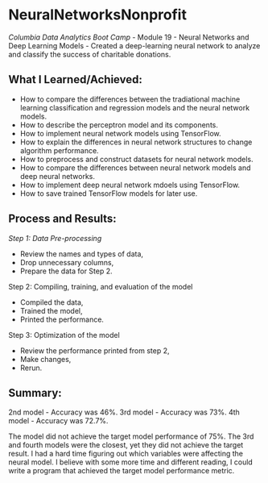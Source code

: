 # NeuralNetworksNonprofit
_Columbia Data Analytics Boot Camp_ - Module 19 - Neural Networks and Deep Learning Models - Created a deep-learning neural network to analyze and classify the success of charitable donations.

## What I Learned/Achieved:
- How to compare the differences between the tradiational machine learning classification and regression models and the neural network models.
- How to describe the perceptron model and its components.
- How to implement neural network models using TensorFlow.
- How to explain the differences in neural network structures to change algorithm performance.
- How to preprocess and construct datasets for neural network models.
- How to compare the differences between neural network models and deep neural networks.
- How to implement deep neural network mdoels using TensorFlow.
- How to save trained TensorFlow models for later use.

## Process and Results:
_Step 1: Data Pre-processing_
* Review the names and types of data,
* Drop unnecessary columns,
* Prepare the data for Step 2.

Step 2: Compiling, training, and evaluation of the model
* Compiled the data,
* Trained the model,
* Printed the performance. 

Step 3: Optimization of the model
* Review the performance printed from step 2,
* Make changes,
* Rerun.

## Summary:
2nd model - Accuracy was 46%.
3rd model - Accuracy was 73%.
4th model - Accuracy was 72.7%. 

The model did not achieve the target model performance of 75%. The 3rd and fourth models were the closest, yet they did not achieve the target result. I had a hard time figuring out which variables were affecting the neural model. I believe with some more time and different reading, I could write a program that achieved the target model performance metric.
